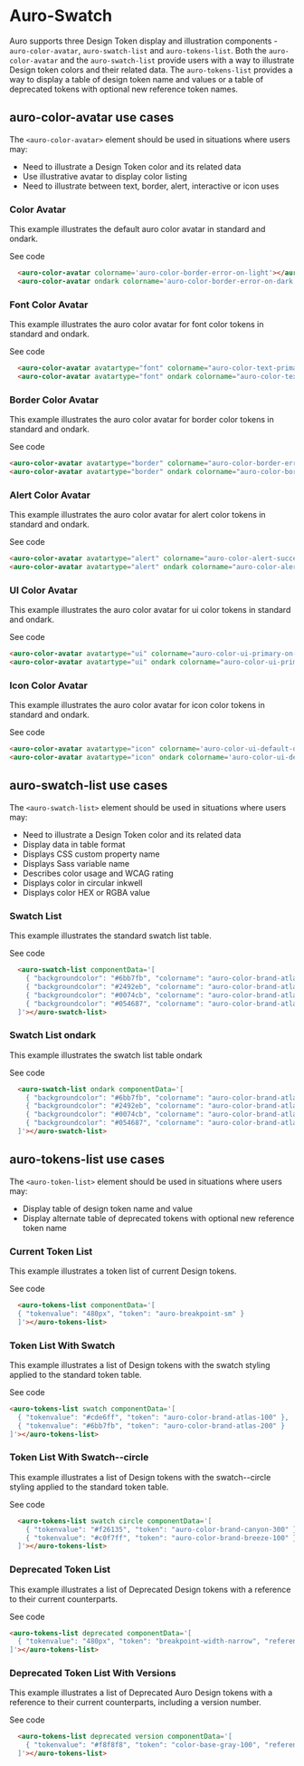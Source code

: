 # Auro-Swatch

Auro supports three Design Token display and illustration components - `auro-color-avatar`, `auro-swatch-list` and `auro-tokens-list`. Both the `auro-color-avatar` and the `auro-swatch-list` provide users with a way to illustrate Design token colors and their related data. The `auro-tokens-list` provides a way to display a table of design token name and values or a table of deprecated tokens with optional new reference token names.
## auro-color-avatar use cases

The `<auro-color-avatar>` element should be used in situations where users may:

* Need to illustrate a Design Token color and its related data
* Use illustrative avatar to display color listing
* Need to illustrate between text, border, alert, interactive or icon uses


### Color Avatar

This example illustrates the default auro color avatar in standard and ondark.

<div class="exampleWrapper">
  <auro-color-avatar colorname='auro-color-border-error-on-light'></auro-color-avatar>
  <auro-color-avatar ondark colorname='auro-color-border-error-on-dark'></auro-color-avatar>
</div>

<auro-accordion lowProfile justifyRight>
  <span slot="trigger">See code</span>

  ```html
    <auro-color-avatar colorname='auro-color-border-error-on-light'></auro-color-avatar>
    <auro-color-avatar ondark colorname='auro-color-border-error-on-dark'></auro-color-avatar>
  ```
</auro-accordion>

### Font Color Avatar

This example illustrates the auro color avatar for font color tokens in standard and ondark.

<div class="exampleWrapper">
  <auro-color-avatar avatartype="font" colorname="auro-color-text-primary-on-light"></auro-color-avatar>
  <auro-color-avatar avatartype="font" ondark colorname="auro-color-text-primary-on-dark"></auro-color-avatar>
</div>

<auro-accordion lowProfile justifyRight>
  <span slot="trigger">See code</span>

  ```html
    <auro-color-avatar avatartype="font" colorname="auro-color-text-primary-on-light"></auro-color-avatar>
    <auro-color-avatar avatartype="font" ondark colorname="auro-color-text-primary-on-dark"></auro-color-avatar>
  ```
</auro-accordion>

### Border Color Avatar

This example illustrates the auro color avatar for border color tokens in standard and ondark.

<div class="exampleWrapper">
  <auro-color-avatar avatartype="border" colorname="auro-color-border-error-on-light"></auro-color-avatar>
  <auro-color-avatar avatartype="border" ondark colorname="auro-color-border-error-on-dark"></auro-color-avatar>
</div>

<auro-accordion lowProfile justifyRight>
  <span slot="trigger">See code</span>

  ```html
  <auro-color-avatar avatartype="border" colorname="auro-color-border-error-on-light"></auro-color-avatar>
  <auro-color-avatar avatartype="border" ondark colorname="auro-color-border-error-on-dark"></auro-color-avatar>
  ```
</auro-accordion>

### Alert Color Avatar

This example illustrates the auro color avatar for alert color tokens in standard and ondark.

<div class="exampleWrapper">
  <auro-color-avatar avatartype="alert" colorname="auro-color-alert-success-on-light"></auro-color-avatar>
  <auro-color-avatar avatartype="alert" ondark colorname="auro-color-alert-success-on-dark"></auro-color-avatar>
</div>

<auro-accordion lowProfile justifyRight>
  <span slot="trigger">See code</span>

  ```html
  <auro-color-avatar avatartype="alert" colorname="auro-color-alert-success-on-light"></auro-color-avatar>
  <auro-color-avatar avatartype="alert" ondark colorname="auro-color-alert-success-on-dark"></auro-color-avatar>
  ```
</auro-accordion>

### UI Color Avatar

This example illustrates the auro color avatar for ui color tokens in standard and ondark.

<div class="exampleWrapper">
  <auro-color-avatar avatartype="ui" colorname="auro-color-ui-default-on-light"></auro-color-avatar>
  <auro-color-avatar avatartype="ui" ondark colorname="auro-color-ui-default-on-dark"></auro-color-avatar>
</div>

<auro-accordion lowProfile justifyRight>
  <span slot="trigger">See code</span>

  ```html
  <auro-color-avatar avatartype="ui" colorname="auro-color-ui-primary-on-light"></auro-color-avatar>
  <auro-color-avatar avatartype="ui" ondark colorname="auro-color-ui-primary-on-dark"></auro-color-avatar>
  ```
</auro-accordion>

### Icon Color Avatar

This example illustrates the auro color avatar for icon color tokens in standard and ondark.

<div class="exampleWrapper">
  <auro-color-avatar avatartype="icon" colorname='auro-color-ui-default-on-light'></auro-color-avatar>
  <auro-color-avatar avatartype="icon" ondark colorname='auro-color-ui-default-on-dark'></auro-color-avatar>
</div>

<auro-accordion lowProfile justifyRight>
  <span slot="trigger">See code</span>

  ```html
  <auro-color-avatar avatartype="icon" colorname='auro-color-ui-default-on-light'></auro-color-avatar>
  <auro-color-avatar avatartype="icon" ondark colorname='auro-color-ui-default-on-dark'></auro-color-avatar>
  ```
</auro-accordion>

## auro-swatch-list use cases

The `<auro-swatch-list>` element should be used in situations where users may:

* Need to illustrate a Design Token color and its related data
* Display data in table format
* Displays CSS custom property name
* Displays Sass variable name
* Describes color usage and WCAG rating
* Displays color in circular inkwell
* Displays color HEX or RGBA value

### Swatch List

This example illustrates the standard swatch list table.

<div class="exampleWrapper">
  <auro-swatch-list componentData='[
    { "backgroundcolor": "#6bb7fb", "colorname": "auro-color-brand-atlas-200", "usage": "Notification color on light backgrounds" },
    { "backgroundcolor": "#2492eb", "colorname": "auro-color-brand-atlas-300", "usage": "Notification color on light backgrounds" },
    { "backgroundcolor": "#0074cb", "colorname": "auro-color-brand-atlas-400", "usage": "Notification color on light backgrounds" },
    { "backgroundcolor": "#054687", "colorname": "auro-color-brand-atlas-500", "usage": "Notification color on light backgrounds" }
  ]'></auro-swatch-list>
</div>

<auro-accordion lowProfile justifyRight>
  <span slot="trigger">See code</span>

  ```html
    <auro-swatch-list componentData='[
      { "backgroundcolor": "#6bb7fb", "colorname": "auro-color-brand-atlas-200", "usage": "Notification color on light backgrounds" },
      { "backgroundcolor": "#2492eb", "colorname": "auro-color-brand-atlas-300", "usage": "Notification color on light backgrounds" },
      { "backgroundcolor": "#0074cb", "colorname": "auro-color-brand-atlas-400", "usage": "Notification color on light backgrounds" },
      { "backgroundcolor": "#054687", "colorname": "auro-color-brand-atlas-500", "usage": "Notification color on light backgrounds" }
    ]'></auro-swatch-list>
  ```
</auro-accordion>

### Swatch List ondark

This example illustrates the swatch list table ondark

<div class="exampleWrapper">
  <auro-swatch-list ondark componentData='[
    { "backgroundcolor": "#6bb7fb", "colorname": "auro-color-brand-atlas-200", "usage": "Notification color on light backgrounds" },
    { "backgroundcolor": "#2492eb", "colorname": "auro-color-brand-atlas-300", "usage": "Notification color on light backgrounds" },
    { "backgroundcolor": "#0074cb", "colorname": "auro-color-brand-atlas-400", "usage": "Notification color on light backgrounds" },
    { "backgroundcolor": "#054687", "colorname": "auro-color-brand-atlas-500", "usage": "Notification color on light backgrounds" }
  ]'></auro-swatch-list>
</div>

<auro-accordion lowProfile justifyRight>
  <span slot="trigger">See code</span>

  ```html
    <auro-swatch-list ondark componentData='[
      { "backgroundcolor": "#6bb7fb", "colorname": "auro-color-brand-atlas-200", "usage": "Notification color on light backgrounds" },
      { "backgroundcolor": "#2492eb", "colorname": "auro-color-brand-atlas-300", "usage": "Notification color on light backgrounds" },
      { "backgroundcolor": "#0074cb", "colorname": "auro-color-brand-atlas-400", "usage": "Notification color on light backgrounds" },
      { "backgroundcolor": "#054687", "colorname": "auro-color-brand-atlas-500", "usage": "Notification color on light backgrounds" }
    ]'></auro-swatch-list>
  ```
</auro-accordion>

## auro-tokens-list use cases

The `<auro-token-list>` element should be used in situations where users may:

* Display table of design token name and value
* Display alternate table of deprecated tokens with optional new reference token name

### Current Token List

This example illustrates a token list of current Design tokens.

<div class="exampleWrapper">
  <auro-tokens-list componentData='[
    { "tokenvalue": "660px", "token": "auro-breakpoint-sm" },
    { "tokenvalue": "0.75", "token": "auro-size-sm" }
  ]'></auro-tokens-list>
</div>

<auro-accordion lowProfile justifyRight>
  <span slot="trigger">See code</span>

  ```html
    <auro-tokens-list componentData='[
    { "tokenvalue": "480px", "token": "auro-breakpoint-sm" }
    ]'></auro-tokens-list>
  ```
</auro-accordion>

### Token List With Swatch

This example illustrates a list of Design tokens with the swatch styling applied to the standard token table.


<div class="exampleWrapper">
  <auro-tokens-list swatch componentData='[
    { "tokenvalue": "#cde6ff", "token": "auro-color-brand-atlas-100" },
    { "tokenvalue": "#6bb7fb", "token": "auro-color-brand-atlas-200" }
  ]'></auro-tokens-list>
</div>

<auro-accordion lowProfile justifyRight>
  <span slot="trigger">See code</span>

  ```html
  <auro-tokens-list swatch componentData='[
    { "tokenvalue": "#cde6ff", "token": "auro-color-brand-atlas-100" },
    { "tokenvalue": "#6bb7fb", "token": "auro-color-brand-atlas-200" }
  ]'></auro-tokens-list>
  ```
</auro-accordion>

### Token List With Swatch--circle

This example illustrates a list of Design tokens with the swatch--circle styling applied to the standard token table.


<div class="exampleWrapper">
  <auro-tokens-list swatch circle componentData='[
    { "tokenvalue": "#f26135", "token": "auro-color-brand-canyon-300" },
    { "tokenvalue": "#c0f7ff", "token": "auro-color-brand-breeze-100" }
  ]'></auro-tokens-list>
</div>

<auro-accordion lowProfile justifyRight>
  <span slot="trigger">See code</span>

  ```html
    <auro-tokens-list swatch circle componentData='[
      { "tokenvalue": "#f26135", "token": "auro-color-brand-canyon-300" },
      { "tokenvalue": "#c0f7ff", "token": "auro-color-brand-breeze-100" }
    ]'></auro-tokens-list>
  ```
</auro-accordion>

### Deprecated Token List

This example illustrates a list of Deprecated Design tokens with a reference to their current counterparts.

<div class="exampleWrapper">
  <auro-tokens-list deprecated componentData='[
    { "tokenvalue": "480px", "token": "breakpoint-width-narrow", "reference": "auro-breakpoint-sm" }
  ]'></auro-tokens-list>
</div>

<auro-accordion lowProfile justifyRight>
  <span slot="trigger">See code</span>

  ```html
  <auro-tokens-list deprecated componentData='[
    { "tokenvalue": "480px", "token": "breakpoint-width-narrow", "reference": "auro-breakpoint-sm" }
  ]'></auro-tokens-list>
  ```
</auro-accordion>

### Deprecated Token List With Versions

This example illustrates a list of Deprecated Auro Design tokens with a reference to their current counterparts, including a version number.

<div class="exampleWrapper">
  <auro-tokens-list deprecated version componentData='[
    { "tokenvalue": "#f8f8f8", "token": "color-base-gray-100", "reference": "auro-color-brand-gray-100", "version": "3.0.1" }
  ]'></auro-tokens-list>
</div>

<auro-accordion lowProfile justifyRight>
  <span slot="trigger">See code</span>

  ```html
    <auro-tokens-list deprecated version componentData='[
      { "tokenvalue": "#f8f8f8", "token": "color-base-gray-100", "reference": "auro-color-brand-gray-100", "version": "3.0.1" }
    ]'></auro-tokens-list>
  ```
</auro-accordion>





